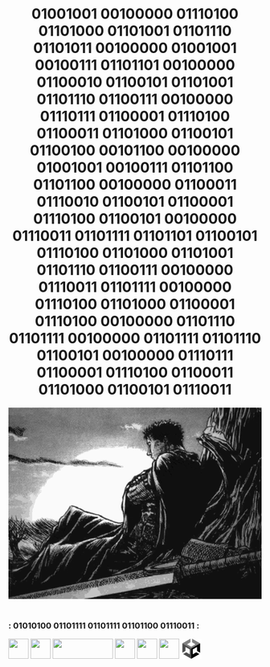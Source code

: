 <div align="center">
  <h1>01001001 00100000 01110100 01101000 01101001 01101110 01101011 00100000 01001001 00100111 01101101 00100000 01100010 01100101 01101001 01101110 01100111 00100000 01110111 01100001 01110100 01100011 01101000 01100101 01100100 00101100 00100000 01001001 00100111 01101100 01101100 00100000 01100011 01110010 01100101 01100001 01110100 01100101 00100000 01110011 01101111 01101101 01100101 01110100 01101000 01101001 01101110 01100111 00100000 01110011 01101111 00100000 01110100 01101000 01100001 01110100 00100000 01101110 01101111 00100000 01101111 01101110 01100101 00100000 01110111 01100001 01110100 01100011 01101000 01100101 01110011</h1>
  <img src="https://github.com/KorsarOfficial/KorsarOfficial/blob/main/guts.gif"/>
  </br>
  <img src="https://komarev.com/ghpvc/?username=Flexlug&style=flat-square&color=blue" alt=""/>
</div>

### : 01010100 01101111 01101111 01101100 01110011 :

<div>
  <img src="https://user-images.githubusercontent.com/25181517/192106070-46255bcf-65e6-4c6b-a296-bf8d0d8fb2a7.png" width="40" height="40"/>
  <img src="https://user-images.githubusercontent.com/25181517/192106073-90fffafe-3562-4ff9-a37e-c77a2da0ff58.png" width="40" height="40"/>
  <img src="https://github.com/KorsarOfficial/KorsarOfficial/assets/110203126/d52cce5d-68ac-4c2d-97f1-bd87e450efcd" width="120" height="40"/>
  <img src="https://github.com/marwin1991/profile-technology-icons/assets/136815194/11e7dfe7-c1f6-483c-9d92-276f1fa9363b" width="40" height="40"/>
  <img src="https://github.com/marwin1991/profile-technology-icons/assets/136815194/1b2dea62-6521-42d7-8230-7e0c2b67e621" width="40" height="40"/>
  <img src="https://cdn.jsdelivr.net/gh/devicons/devicon/icons/visualstudio/visualstudio-plain.svg" width="40" height="40"/>
  <img src="https://github.com/devicons/devicon/blob/master/icons/unity/unity-original.svg" width="40" height="40"/>
  <link rel="stylesheet" href="https://cdn.jsdelivr.net/gh/devicons/devicon@v2.15.1/devicon.min.css">  
</div>
